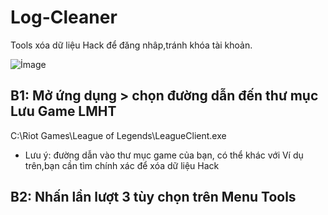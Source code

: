 # Log-Cleaner
Tools xóa dữ liệu Hack để đăng nhâp,tránh khóa tài khoản.

![İmage](https://1.bp.blogspot.com/-PUOySAeeR_U/X_7JcEMenXI/AAAAAAAACMk/XSKBPo92Eacy_8ImTMXvBgj0AiaOXar-QCLcBGAsYHQ/s442/Ch%25C6%25B0a%2Bc%25C3%25B3%2Bt%25C3%25AAn.png)
## B1: Mở ứng dụng > chọn đường dẫn đến thư mục Lưu Game LMHT
C:\Riot Games\League of Legends\LeagueClient.exe
* Lưu ý: đường dẫn vào thư mục game của bạn, có thể khác với Ví dụ trên,bạn cần tìm chính xác để xóa dữ liệu Hack
## B2: Nhấn lần lượt 3 tùy chọn trên Menu Tools    
